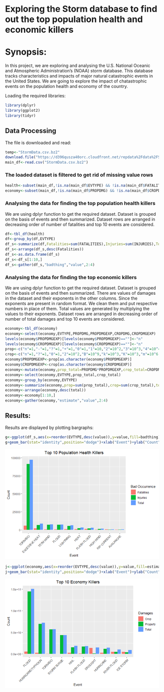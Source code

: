 Exploring the Storm database to find out the top population health and economic killers
=======================================================================================

Synopsis:
=========

In this project, we are exploring and analysing the U.S. National
Oceanic and Atmospheric Administration’s (NOAA) storm database. This
database tracks characteristics and impacts of major natural
catastrophic events in the United States. We are going to explore the
impact of chatastrophic events on the population health and economy of
the country.

Loading the required libraries:

``` r
library(dplyr)
library(ggplot2)
library(tidyr)
```

Data Processing
---------------

The file is downloaded and read:

``` r
temp<-"StormData.csv.bz2"
download.file("https://d396qusza40orc.cloudfront.net/repdata%2Fdata%2FStormData.csv.bz2",temp,mode="wb")
main_df<-read.csv("StormData.csv.bz2")
```

### The loaded dataset is filtered to get rid of missing value rows

``` r
health<-subset(main_df,!is.na(main_df$EVTYPE) && !is.na(main_df$FATALITIES) && !is.na(main_df$INJURIES))
economy<-subset(main_df,!is.na(main_df$PROPDMG) && !is.na(main_df$CROPDMG))
```

### Analysing the data for finding the top population health killers

We are using dplyr function to get the required dataset. Dataset is
grouped on the basis of events and then summarized. Dataset rows are
arranged in decreasing order of number of fatalities and top 10 events
are considered.

``` r
df<-tbl_df(health)
df<-group_by(df,EVTYPE)
df_s<-summarize(df,Fatalities=sum(FATALITIES),Injuries=sum(INJURIES),Total=sum(FATALITIES)+sum(INJURIES))
df_s<-arrange(df_s,desc(Fatalities))
df_s<-as.data.frame(df_s)
df_s<-df_s[1:10,]
df_s<-gather(df_s,"badthing","value",2:4)
```

### Analysing the data for finding the top economic killers

We are using dplyr function to get the required dataset. Dataset is
grouped on the basis of events and then summarized. There are values of
damages in the dataset and their exponents in the other columns. Since
the exponents are present in random format. We clean them and put
respective numbers in place of them. Total values are generated by
multiplying the values to their exponents. Dataset rows are arranged in
decreasing order of number of total damages and top 10 events are
considered.

``` r
economy<-tbl_df(economy)
economy<-select(economy,EVTYPE,PROPDMG,PROPDMGEXP,CROPDMG,CROPDMGEXP)
levels(economy$PROPDMGEXP)[levels(economy$PROPDMGEXP)==""]<-"n"
levels(economy$CROPDMGEXP)[levels(economy$CROPDMGEXP)==""]<-"n"
prop<-c("n"=1,"-"=1,"?"=1,"+"=1,"0"=1,"1"=10,"2"=10^2,"3"=10^3,"4"=10^4,"5"=10^5,"6"=10^6,"7"=10^7,"8"=10^8,"B"=10^9,"h"=10^2,"H"=10^2,"K"=10^3,"m"=10^6,"M"=10^6)
crop<-c("n"=1,"?"=1,"0"=1,"2"=10^2,"B"=10^9,"k"=10^3,"K"=10^3,"m"=10^6,"M"=10^6)
economy$PROPDMGEXP<-prop[as.character(economy$PROPDMGEXP)]
economy$CROPDMGEXP<-crop[as.character(economy$CROPDMGEXP)]
economy<-mutate(economy,prop_total=PROPDMG*PROPDMGEXP,crop_total=CROPDMG*CROPDMGEXP)
economy<-select(economy,EVTYPE,prop_total,crop_total)
economy<-group_by(economy,EVTYPE)
economy<-summarize(economy,prop=sum(prop_total),crop=sum(crop_total),total=prop+crop)
economy<-arrange(economy,desc(total))
economy<-economy[1:10,]
economy<-gather(economy,"estimate","value",2:4)
```

Results:
--------

Results are displayed by plotting bargraphs:

``` r
g<-ggplot(df_s,aes(x=reorder(EVTYPE,desc(value)),y=value,fill=badthing))
g+geom_bar(stat="identity",position="dodge")+xlab("Event")+ylab("Count")+theme(axis.text.x=element_text(angle=45,hjust=1))+ggtitle("Top 10 Population Health Killers")+theme(plot.title=element_text(hjust=0.5))+scale_fill_discrete(name="Bad Occurrence")
```

![](code_files/figure-markdown_github/unnamed-chunk-6-1.png)

``` r
j<-ggplot(economy,aes(x=reorder(EVTYPE,desc(value)),y=value,fill=estimate))
j+geom_bar(stat="identity",position="dodge")+xlab("Event")+ylab("Count")+theme(axis.text.x=element_text(angle=45,hjust=1))+ggtitle("Top 10 Economy Killers")+theme(plot.title=element_text(hjust=0.5))+scale_fill_discrete(name="Damages",labels=c("Crop","Property","Total"))
```

![](code_files/figure-markdown_github/unnamed-chunk-6-2.png)
